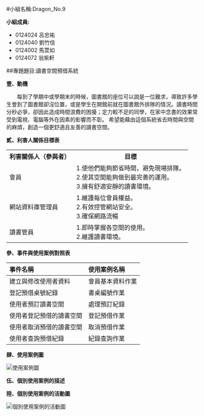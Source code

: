 #小組名稱:Dragon_No.9

**小組成員:**

- 0124024 呂忠祐
- 0124040 劉竹信
- 0124002 馬萱如
- 0124072 翁紫軒

##專題題目:讀書空間預借系統

**壹、動機**

　　每到了學期中或學期末的時候，圖書館的座位可以說是一位難求，導致許多學生會到了圖書館卻沒位置，或是學生在開館前就在圖書館外排隊的情況。讀書時間分秒必爭，卻因此造成時間浪費的困擾；定力較不足的同學，在家中念書的效果常受到電視、電腦等外在因素的影響而不彰。
希望能藉由這個系統省去時間與空間的麻煩，創造一個更舒適且友善的讀書空間。

**貳、利害人關係目標表**

  <table border="0">
    <tr>
      <th>利害關係人（參與者）</th>
      <th>目標</th>
    </tr>
    <tr>
      <td>   會員   </td>
      <td>
        1.使他們能夠節省時間，避免現場排隊。<br>
        2.使其空間能夠做到最完善的運用。<br>
        3.擁有舒適安靜的讀書環境。</td>
    </tr>
    <tr>
      <td>網站資料庫管理員</td>
      <td>
        1.維護每位會員權益。<br>
      	2.有效控管網站安全。<br>
        3.確保網路流暢</td>
    </tr>
    <tr>
      <td>讀書管員</td>
      <td>
        1.即時掌握各空間的使用。<br>
        2.維護讀書環境。</td>
    </tr>
  </table>

**參、事件與使用案例對照表**

| 事件名稱                 | 使用案例名稱     |
|:-------------------------|:-----------------|
| 建立與修改使用者資料     | 會員基本資料作業 |
| 登記預借桌號紀錄         | 書桌編號作業     |
| 使用者預訂讀書空間       | 處理預訂紀錄     |
| 使用者登記預借的讀書空間 | 登記預借作業     |
| 使用者取消預借的讀書空間 | 取消預借作業     |
| 使用者查詢預借紀錄       | 紀錄查詢作業     |

**肆、使用案例圖**

<p><img src="http://i.imgur.com/NMn8gCs.jpg?1" title="使用案例圖" /></p>

**伍、個別使用案例的描述**

**陸、個別使用案例的活動圖**
<p><img src="http://i.imgur.com/VEPMri8.png?1" title="個別使用案例的活動圖" /></p>
